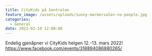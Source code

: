 ```yaml
---
title: CityKids på Sentralen
feature_image: /assets/uploads/sunny-marmorsalen-no-people.jpg
categories:
  - General
date: 2022-02-10 12:00:00
---
```

Endelig gjenåpner vi CityKids helgen 12.-13. mars 2022! \
<https://www.facebook.com/events/318894086880265/>